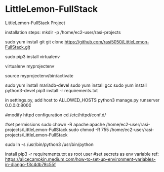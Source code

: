 # LittleLemon-FullStack
LittleLemon-FullStack Project

installation steps:
mkdir -p /home/ec2-user/rasi-projects



sudo yum install git
git clone https://github.com/rasi5050/LittleLemon-FullStack.git

sudo pip3 install virtualenv

virtualenv myprojectenv

source myprojectenv/bin/activate

sudo yum install mariadb-devel
sudo yum install gcc
sudo yum install python3-devel
pip3 install -r requirements.txt

in settings.py, add host to ALLOWED_HOSTS
python3 manage.py runserver 0.0.0.0:8000

#modify httpd configuration
cd /etc/httpd/conf.d/

#set permissions
sudo chown -R apache:apache /home/ec2-user/rasi-projects/LittleLemon-FullStack
sudo chmod -R 755 /home/ec2-user/rasi-projects/LittleLemon-FullStack

<!-- changed symlink python to python3 -->
 sudo ln -s /usr/bin/python3 /usr/bin/python


install pip3 -r requirements.txt as root user
#set secrets as env variable
ref: https://alicecampkin.medium.com/how-to-set-up-environment-variables-in-django-f3c4db78c55f
